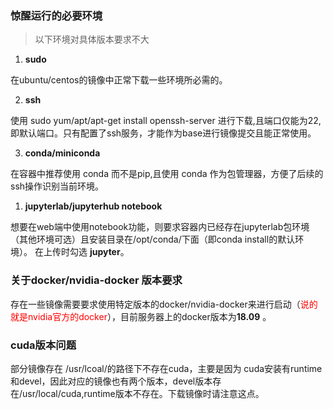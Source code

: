 ### 惊醒运行的必要环境
> 以下环境对具体版本要求不大
1. **sudo**  

在ubuntu/centos的镜像中正常下载一些环境所必需的。

2. **ssh**

使用 sudo yum/apt/apt-get install openssh-server 进行下载,且端口仅能为22,即默认端口。只有配置了ssh服务，才能作为base进行镜像提交且能正常使用。

3. **conda/miniconda**

在容器中推荐使用 conda  而不是pip,且使用 conda 作为包管理器，方便了后续的ssh操作识别当前环境。


1. **jupyterlab/jupyterhub notebook**

想要在web端中使用notebook功能，则要求容器内已经存在jupyterlab包环境（其他环境可选）且安装目录在/opt/conda/下面（即conda install的默认环境）。
在上传时勾选 **jupyter**。


### 关于docker/nvidia-docker 版本要求
存在一些镜像需要要求使用特定版本的docker/nvidia-docker来进行启动（<font style="color:red">说的就是nvidia官方的docker</font>），目前服务器上的docker版本为**18.09** 。

### cuda版本问题
部分镜像存在 /usr/lcoal/的路径下不存在cuda，主要是因为 cuda安装有runtime和devel，因此对应的镜像也有两个版本，devel版本存在/usr/local/cuda,runtime版本不存在。下载镜像时请注意这点。